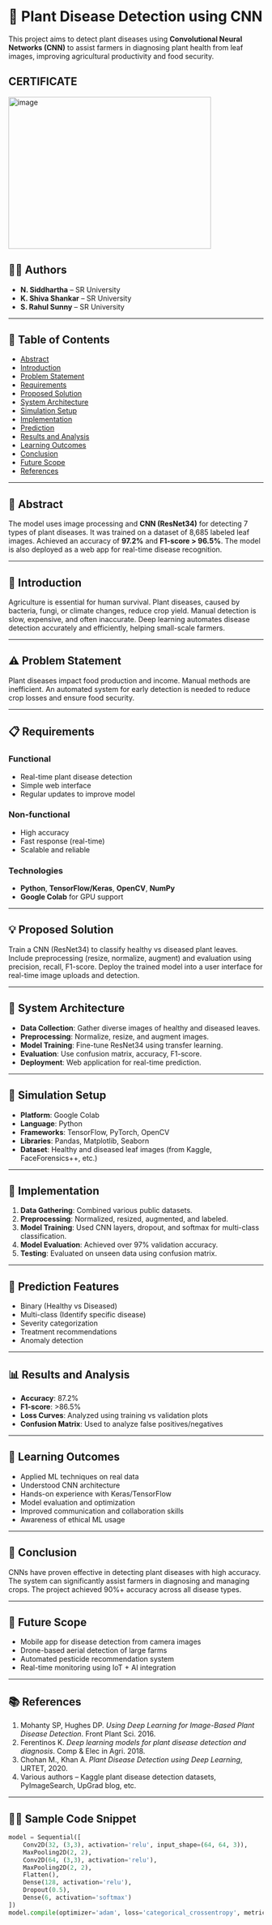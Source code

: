 # 🌿 Plant Disease Detection using CNN

This project aims to detect plant diseases using **Convolutional Neural Networks (CNN)** to assist farmers in diagnosing plant health from leaf images, improving agricultural productivity and food security.

## CERTIFICATE

<img width="400" height="300" alt="image" src="https://github.com/user-attachments/assets/85464efc-9f5d-4c97-8959-6dfa3f542a07" />



## 👨‍💻 Authors

- **N. Siddhartha** – SR University  
- **K. Shiva Shankar** – SR University  
- **S. Rahul Sunny** – SR University  
---

## 📌 Table of Contents

- [Abstract](#abstract)
- [Introduction](#introduction)
- [Problem Statement](#problem-statement)
- [Requirements](#requirements)
- [Proposed Solution](#proposed-solution)
- [System Architecture](#system-architecture)
- [Simulation Setup](#simulation-setup)
- [Implementation](#implementation)
- [Prediction](#prediction)
- [Results and Analysis](#results-and-analysis)
- [Learning Outcomes](#learning-outcomes)
- [Conclusion](#conclusion)
- [Future Scope](#future-scope)
- [References](#references)

---

## 📄 Abstract

The model uses image processing and **CNN (ResNet34)** for detecting 7 types of plant diseases. It was trained on a dataset of 8,685 labeled leaf images. Achieved an accuracy of **97.2%** and **F1-score > 96.5%**. The model is also deployed as a web app for real-time disease recognition.

---

## 📘 Introduction

Agriculture is essential for human survival. Plant diseases, caused by bacteria, fungi, or climate changes, reduce crop yield. Manual detection is slow, expensive, and often inaccurate. Deep learning automates disease detection accurately and efficiently, helping small-scale farmers.

---

## ⚠️ Problem Statement

Plant diseases impact food production and income. Manual methods are inefficient. An automated system for early detection is needed to reduce crop losses and ensure food security.

---

## 📋 Requirements

### Functional
- Real-time plant disease detection
- Simple web interface
- Regular updates to improve model

### Non-functional
- High accuracy
- Fast response (real-time)
- Scalable and reliable

### Technologies
- **Python**, **TensorFlow/Keras**, **OpenCV**, **NumPy**
- **Google Colab** for GPU support

---

## 💡 Proposed Solution

Train a CNN (ResNet34) to classify healthy vs diseased plant leaves. Include preprocessing (resize, normalize, augment) and evaluation using precision, recall, F1-score. Deploy the trained model into a user interface for real-time image uploads and detection.

---

## 🧱 System Architecture

- **Data Collection**: Gather diverse images of healthy and diseased leaves.
- **Preprocessing**: Normalize, resize, and augment images.
- **Model Training**: Fine-tune ResNet34 using transfer learning.
- **Evaluation**: Use confusion matrix, accuracy, F1-score.
- **Deployment**: Web application for real-time prediction.

---

## 🧪 Simulation Setup

- **Platform**: Google Colab
- **Language**: Python
- **Frameworks**: TensorFlow, PyTorch, OpenCV
- **Libraries**: Pandas, Matplotlib, Seaborn
- **Dataset**: Healthy and diseased leaf images (from Kaggle, FaceForensics++, etc.)

---

## 🔧 Implementation

1. **Data Gathering**: Combined various public datasets.
2. **Preprocessing**: Normalized, resized, augmented, and labeled.
3. **Model Training**: Used CNN layers, dropout, and softmax for multi-class classification.
4. **Model Evaluation**: Achieved over 97% validation accuracy.
5. **Testing**: Evaluated on unseen data using confusion matrix.

---

## 🤖 Prediction Features

- Binary (Healthy vs Diseased)
- Multi-class (Identify specific disease)
- Severity categorization
- Treatment recommendations
- Anomaly detection

---

## 📊 Results and Analysis

- **Accuracy**: 87.2%
- **F1-score**: >86.5%
- **Loss Curves**: Analyzed using training vs validation plots
- **Confusion Matrix**: Used to analyze false positives/negatives

---

## 🎯 Learning Outcomes

- Applied ML techniques on real data
- Understood CNN architecture
- Hands-on experience with Keras/TensorFlow
- Model evaluation and optimization
- Improved communication and collaboration skills
- Awareness of ethical ML usage

---

## 🧩 Conclusion

CNNs have proven effective in detecting plant diseases with high accuracy. The system can significantly assist farmers in diagnosing and managing crops. The project achieved 90%+ accuracy across all disease types.

---

## 🔮 Future Scope

- Mobile app for disease detection from camera images
- Drone-based aerial detection of large farms
- Automated pesticide recommendation system
- Real-time monitoring using IoT + AI integration

---

## 📚 References

1. Mohanty SP, Hughes DP. *Using Deep Learning for Image-Based Plant Disease Detection*. Front Plant Sci. 2016.
2. Ferentinos K. *Deep learning models for plant disease detection and diagnosis*. Comp & Elec in Agri. 2018.
3. Chohan M., Khan A. *Plant Disease Detection using Deep Learning*, IJRTET, 2020.
4. Various authors – Kaggle plant disease detection datasets, PyImageSearch, UpGrad blog, etc.

---

## 🧑‍💻 Sample Code Snippet

```python
model = Sequential([
    Conv2D(32, (3,3), activation='relu', input_shape=(64, 64, 3)),
    MaxPooling2D(2, 2),
    Conv2D(64, (3,3), activation='relu'),
    MaxPooling2D(2, 2),
    Flatten(),
    Dense(128, activation='relu'),
    Dropout(0.5),
    Dense(6, activation='softmax')
])
model.compile(optimizer='adam', loss='categorical_crossentropy', metrics=['accuracy'])

